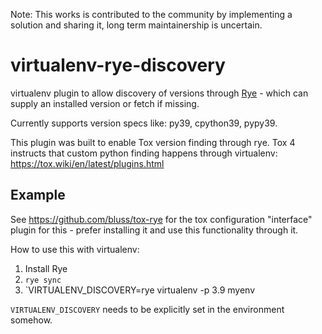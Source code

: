 Note: This works is contributed to the community by implementing a solution
and sharing it, long term maintainership is uncertain.

# virtualenv-rye-discovery

virtualenv plugin to allow discovery of versions through [Rye][rye] - which can
supply an installed version or fetch if missing.

Currently supports version specs like: py39, cpython39, pypy39.

[rye]: https://rye-up.com

This plugin was built to enable Tox version finding through rye.
Tox 4 instructs that custom python finding happens through virtualenv:
https://tox.wiki/en/latest/plugins.html

## Example

See https://github.com/bluss/tox-rye for the tox configuration "interface"
plugin for this - prefer installing it and use this functionality through it.

How to use this with virtualenv:

1. Install Rye
2. `rye sync`
3. `VIRTUALENV_DISCOVERY=rye virtualenv -p 3.9 myenv

`VIRTUALENV_DISCOVERY` needs to be explicitly set in the environment somehow.

